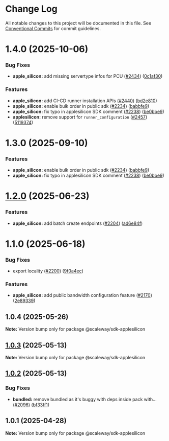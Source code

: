 # Change Log

All notable changes to this project will be documented in this file.
See [Conventional Commits](https://conventionalcommits.org) for commit guidelines.

# 1.4.0 (2025-10-06)

### Bug Fixes

- **apple_silicon:** add missing servertype infos for PCU ([#2434](https://github.com/scaleway/scaleway-sdk-js/issues/2434)) ([0c1af30](https://github.com/scaleway/scaleway-sdk-js/commit/0c1af3083bf8f31447caf26d7616eeb311208a05))

### Features

- **apple_silicon:** add CI-CD runner installation APIs ([#2440](https://github.com/scaleway/scaleway-sdk-js/issues/2440)) ([bd2e810](https://github.com/scaleway/scaleway-sdk-js/commit/bd2e810df231e57fa8c077f2e01745e5103add29))
- **apple_silicon:** enable bulk order in public sdk ([#2234](https://github.com/scaleway/scaleway-sdk-js/issues/2234)) ([babbfe9](https://github.com/scaleway/scaleway-sdk-js/commit/babbfe98789b22774f04a43f49a7ce9fb9a43628))
- **apple_silicon:** fix typo in applesilicon SDK comment ([#2238](https://github.com/scaleway/scaleway-sdk-js/issues/2238)) ([be0bbe9](https://github.com/scaleway/scaleway-sdk-js/commit/be0bbe908921b948de70bac7abed592e5957e2ef))
- **applesilicon:** remove support for `runner_configuration` ([#2457](https://github.com/scaleway/scaleway-sdk-js/issues/2457)) ([5119374](https://github.com/scaleway/scaleway-sdk-js/commit/5119374aa5657ee80d994af276adb83c333d11ab))

# 1.3.0 (2025-09-10)

### Features

- **apple_silicon:** enable bulk order in public sdk ([#2234](https://github.com/scaleway/scaleway-sdk-js/issues/2234)) ([babbfe9](https://github.com/scaleway/scaleway-sdk-js/commit/babbfe98789b22774f04a43f49a7ce9fb9a43628))
- **apple_silicon:** fix typo in applesilicon SDK comment ([#2238](https://github.com/scaleway/scaleway-sdk-js/issues/2238)) ([be0bbe9](https://github.com/scaleway/scaleway-sdk-js/commit/be0bbe908921b948de70bac7abed592e5957e2ef))

# [1.2.0](https://github.com/scaleway/scaleway-sdk-js/compare/@scaleway/sdk-applesilicon@1.1.0...@scaleway/sdk-applesilicon@1.2.0) (2025-06-23)

### Features

- **apple_silicon:** add batch create endpoints ([#2204](https://github.com/scaleway/scaleway-sdk-js/issues/2204)) ([ad6e84f](https://github.com/scaleway/scaleway-sdk-js/commit/ad6e84ff80254b7cb8e1a7ec1447d7e28172a5fb))

# 1.1.0 (2025-06-18)

### Bug Fixes

- export locality ([#2200](https://github.com/scaleway/scaleway-sdk-js/issues/2200)) ([9f0a4ec](https://github.com/scaleway/scaleway-sdk-js/commit/9f0a4ec19e377cd90c5829604467c09a2088a38c))

### Features

- **apple_silicon:** add public bandwidth configuration feature ([#2170](https://github.com/scaleway/scaleway-sdk-js/issues/2170)) ([2e89339](https://github.com/scaleway/scaleway-sdk-js/commit/2e8933961e7f2901ec9310688e3b600b1db66a02))

## 1.0.4 (2025-05-26)

**Note:** Version bump only for package @scaleway/sdk-applesilicon

## [1.0.3](https://github.com/scaleway/scaleway-sdk-js/compare/@scaleway/sdk-applesilicon@1.0.2...@scaleway/sdk-applesilicon@1.0.3) (2025-05-13)

**Note:** Version bump only for package @scaleway/sdk-applesilicon

## [1.0.2](https://github.com/scaleway/scaleway-sdk-js/compare/@scaleway/sdk-applesilicon@1.0.1...@scaleway/sdk-applesilicon@1.0.2) (2025-05-13)

### Bug Fixes

- **bundled:** remove bundled as it's buggy with deps inside pack with… ([#2096](https://github.com/scaleway/scaleway-sdk-js/issues/2096)) ([bf33ff1](https://github.com/scaleway/scaleway-sdk-js/commit/bf33ff1f9cdd951add94817dac27239c86ef5437))

## 1.0.1 (2025-04-28)

**Note:** Version bump only for package @scaleway/sdk-applesilicon
